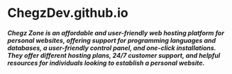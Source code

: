 # ChegzDev.github.io
##### Chegz Zone is an affordable and user-friendly web hosting platform for personal websites, offering support for programming languages and databases, a user-friendly control panel, and one-click installations. They offer different hosting plans, 24/7 customer support, and helpful resources for individuals looking to establish a personal website.

